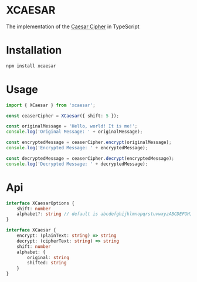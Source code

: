 # XCAESAR
The implementation of the [Caesar Cipher](https://www.wikiwand.com/en/Caesar_cipher) in TypeScript

# Installation
```bash
npm install xcaesar
```

# Usage
```ts
import { XCaesar } from 'xcaesar';

const ceaserCipher = XCaesar({ shift: 5 });

const originalMessage = 'Hello, world! It is me!';
console.log('Original Message: ' + originalMessage);

const encryptedMessage = ceaserCipher.encrypt(originalMessage);
console.log('Encrypted Message: ' + encryptedMessage);

const decryptedMessage = ceaserCipher.decrypt(encryptedMessage);
console.log('Decrypted Message: ' + decryptedMessage);
```

# Api
```ts
interface XCaesarOptions {
    shift: number
    alphabet?: string // default is abcdefghijklmnopqrstuvwxyzABCDEFGHIJKLMNOPQRSTUVWXYZ
}

interface XCaesar {
    encrypt: (plainText: string) => string
    decrypt: (cipherText: string) => string
    shift: number
    alphabet: {
        original: string
        shifted: string
    }
}
```
